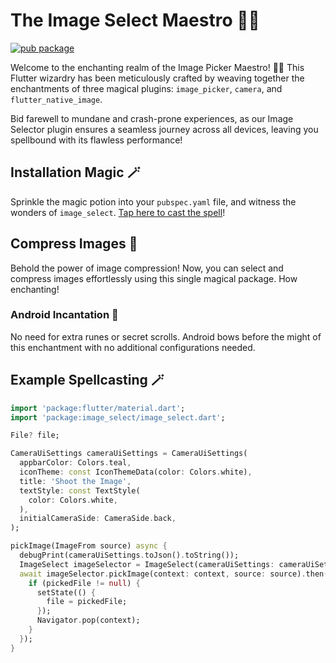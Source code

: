 # The Image Select Maestro 🌈✨

[![pub package](https://img.shields.io/pub/v/image_select?label=image_select&color=blue)](https://pub.dev/packages/image_select)

Welcome to the enchanting realm of the Image Picker Maestro! 🎩✨ This Flutter wizardry has been meticulously crafted by weaving together the enchantments of three magical plugins: `image_picker`, `camera`, and `flutter_native_image`.

Bid farewell to mundane and crash-prone experiences, as our Image Selector plugin ensures a seamless journey across all devices, leaving you spellbound with its flawless performance!


## Installation Magic 🪄

Sprinkle the magic potion into your `pubspec.yaml` file, and witness the wonders of `image_select`. [Tap here to cast the spell](https://flutter.dev/docs/development/platform-integration/platform-channels)!

## Compress Images 🌄

Behold the power of image compression! Now, you can select and compress images effortlessly using this single magical package. How enchanting!

### Android Incantation 🤖

No need for extra runes or secret scrolls. Android bows before the might of this enchantment with no additional configurations needed.

## Example Spellcasting 🪄

```dart
import 'package:flutter/material.dart';
import 'package:image_select/image_select.dart';

File? file;

CameraUiSettings cameraUiSettings = CameraUiSettings(
  appbarColor: Colors.teal,
  iconTheme: const IconThemeData(color: Colors.white),
  title: 'Shoot the Image',
  textStyle: const TextStyle(
    color: Colors.white,
  ),
  initialCameraSide: CameraSide.back,
);

pickImage(ImageFrom source) async {
  debugPrint(cameraUiSettings.toJson().toString());
  ImageSelect imageSelector = ImageSelect(cameraUiSettings: cameraUiSettings, compressImage: true);
  await imageSelector.pickImage(context: context, source: source).then((pickedFile) {
    if (pickedFile != null) {
      setState(() {
        file = pickedFile;
      });
      Navigator.pop(context);
    }
  });
}
